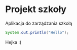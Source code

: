 # Projekt szkoły

Aplikacja do zarządzania szkołą

```java
System.out.println("Hello");
```
Hejka :)